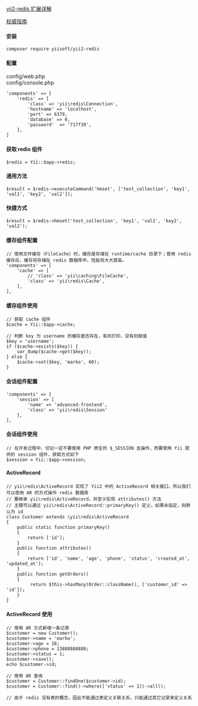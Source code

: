 [yii2-redis 扩展详解](http://www.yiichina.com/tutorial/1608 "http://www.yiichina.com/tutorial/1608")

[权威指南](http://www.yiichina.com/doc/guide/2.0/yii2-redis "http://www.yiichina.com/doc/guide/2.0/yii2-redis")

#### 安装
    composer require yiisoft/yii2-redis

#### 配置
config/web.php  
config/console.php  
~~~
'components' => [
    'redis' => [
        'class' => 'yii\redis\Connection',
        'hostname' => 'localhost',
        'port' => 6379,
        'database' => 0,
        'password'  => '717f39',
    ],
]  
~~~

#### 获取 redis 组件
    $redis = Yii::$app->redis;

#### 通用方法
    $result = $redis->executeCommand('hmset', ['test_collection', 'key1', 'val1', 'key2', 'val2']);

#### 快捷方式
    $result = $redis->hmset('test_collection', 'key1', 'val1', 'key2', 'val2');
    

#### 缓存组件配置
~~~
// 使用文件缓存（FileCache）时，缓存是存储在 runtime/cache 目录下；使用 redis 缓存后，缓存将存储在 redis 数据库中，性能将大大提高。
'components' => [
    'cache' => [
        // 'class' => 'yii\caching\FileCache',
        'class' => 'yii\redis\Cache',
    ],
],
~~~

#### 缓存组件使用
~~~
// 获取 cache 组件
$cache = Yii::$app->cache;

// 判断 key 为 username 的缓存是否存在，有则打印，没有则赋值
$key = 'username';
if ($cache->exists($key)) {
    var_dump($cache->get($key));
} else {
    $cache->set($key, 'marko', 60);
}
~~~

#### 会话组件配置
~~~
'components' => [
    'session' => [
        'name' => 'advanced-frontend',
        'class' => 'yii\redis\Session'
    ],
],
~~~

#### 会话组件使用
    // 在开发过程中，切记一定不要使用 PHP 原生的 $_SESSION 去操作，而要使用 Yii 提供的 session 组件，获取方式如下
    $session = Yii::$app->session;


#### ActiveRecord
~~~
// yii\redis\ActiveRecord 实现了 Yii2 中的 ActiveRecord 相关接口，所以我们可以使用 AR 的方式操作 redis 数据库
// 要继承 yii\redis\ActiveRecord，并至少实现 attributes() 方法
// 主键可以通过 yii\redis\ActiveRecord::primaryKey() 定义，如果未指定，则默认为 id
class Customer extends \yii\redis\ActiveRecord
{
    public static function primaryKey()
    {
        return ['id'];
    }
    public function attributes()
    {
        return ['id', 'name', 'age', 'phone', 'status', 'created_at', 'updated_at'];
    }
    public function getOrders()
    {
         return $this->hasMany(Order::className(), ['customer_id' => 'id']);
    }
}
~~~

#### ActiveRecord 使用
~~~
// 使用 AR 方式新增一条记录
$customer = new Customer();
$customer->name = 'marko';
$customer->age = 18;
$customer->phone = 13888888888;
$customer->status = 1;
$customer->save();
echo $customer->id;

// 使用 AR 查询
$customer = Customer::findOne($customer->id);
$customer = Customer::find()->where(['status' => 1])->all();

// 由于 redis 没有表的概念，因此不能通过表定义关联关系，只能通过其它记录来定义关系
~~~